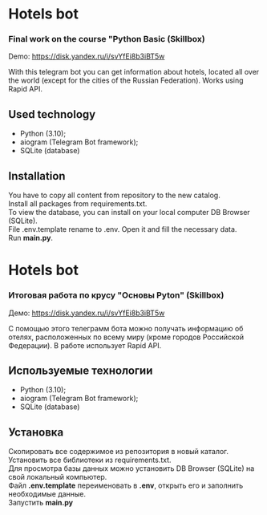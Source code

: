 # Hotels bot
### Final work on the course "Python Basic (Skillbox)

Demo: https://disk.yandex.ru/i/svYfEi8b3iBT5w

With this telegram bot you can get information about hotels,
located all over the world (except for the cities of the Russian Federation).
Works using Rapid API.

## Used technology

* Python (3.10);
* aiogram (Telegram Bot framework);
* SQLite (database)

## Installation

You have to copy all content from repository to the new catalog.<br/>
Install all packages from requirements.txt.<br/>
To view the database, you can install on your local computer DB Browser (SQLite).<br/>
File .env.template rename to .env. Open it and fill the necessary data.<br/>
Run **main.py**.<br/>

# Hotels bot
### Итоговая работа по крусу "Основы Pyton" (Skillbox)

Демо: https://disk.yandex.ru/i/svYfEi8b3iBT5w

С помощью этого телеграмм бота можно получать информацию об отелях,
расположенных по всему миру (кроме городов Российской Федерации).
В работе использует Rapid API.

## Используемые технологии

* Python (3.10);
* aiogram (Telegram Bot framework);
* SQLite (database)

## Установка

Скопировать все содержимое из репозитория в новый каталог.<br/>
Установить все библиотеки из requirements.txt.<br/>
Для просмотра базы данных можно установить DB Browser (SQLite) на свой локальный компьютер.<br/>
Файл **.env.template** переименовать в **.env**, открыть его и заполнить необходимые данные.<br/>
Запустить **main.py**